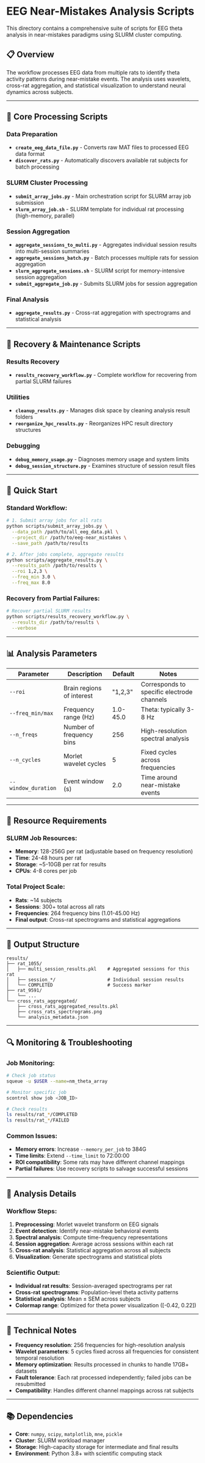 # EEG Near-Mistakes Analysis Scripts

This directory contains a comprehensive suite of scripts for EEG theta analysis in near-mistakes paradigms using SLURM cluster computing.

## 📋 Overview

The workflow processes EEG data from multiple rats to identify theta activity patterns during near-mistake events. The analysis uses wavelets, cross-rat aggregation, and statistical visualization to understand neural dynamics across subjects.

---

## 🔧 Core Processing Scripts

### **Data Preparation**
- **`create_eeg_data_file.py`** - Converts raw MAT files to processed EEG data format
- **`discover_rats.py`** - Automatically discovers available rat subjects for batch processing

### **SLURM Cluster Processing** 
- **`submit_array_jobs.py`** - Main orchestration script for SLURM array job submission
- **`slurm_array_job.sh`** - SLURM template for individual rat processing (high-memory, parallel)

### **Session Aggregation**
- **`aggregate_sessions_to_multi.py`** - Aggregates individual session results into multi-session summaries
- **`aggregate_sessions_batch.py`** - Batch processes multiple rats for session aggregation
- **`slurm_aggregate_sessions.sh`** - SLURM script for memory-intensive session aggregation
- **`submit_aggregate_job.py`** - Submits SLURM jobs for session aggregation

### **Final Analysis**
- **`aggregate_results.py`** - Cross-rat aggregation with spectrograms and statistical analysis

---

## 🔄 Recovery & Maintenance Scripts

### **Results Recovery**
- **`results_recovery_workflow.py`** - Complete workflow for recovering from partial SLURM failures

### **Utilities**
- **`cleanup_results.py`** - Manages disk space by cleaning analysis result folders
- **`reorganize_hpc_results.py`** - Reorganizes HPC result directory structures

### **Debugging**
- **`debug_memory_usage.py`** - Diagnoses memory usage and system limits
- **`debug_session_structure.py`** - Examines structure of session result files

---

## 🚀 Quick Start

### **Standard Workflow:**
```bash
# 1. Submit array jobs for all rats
python scripts/submit_array_jobs.py \
  --data_path /path/to/all_eeg_data.pkl \
  --project_dir /path/to/eeg-near_mistakes \
  --save_path /path/to/results

# 2. After jobs complete, aggregate results
python scripts/aggregate_results.py \
  --results_path /path/to/results \
  --roi 1,2,3 \
  --freq_min 3.0 \
  --freq_max 8.0
```

### **Recovery from Partial Failures:**
```bash
# Recover partial SLURM results
python scripts/results_recovery_workflow.py \
  --results_dir /path/to/results \
  --verbose
```

---

## 📊 Analysis Parameters

| Parameter | Description | Default | Notes |
|-----------|-------------|---------|-------|
| `--roi` | Brain regions of interest | "1,2,3" | Corresponds to specific electrode channels |
| `--freq_min/max` | Frequency range (Hz) | 1.0-45.0 | Theta: typically 3-8 Hz |
| `--n_freqs` | Number of frequency bins | 256 | High-resolution spectral analysis |
| `--n_cycles` | Morlet wavelet cycles | 5 | Fixed cycles across frequencies |
| `--window_duration` | Event window (s) | 2.0 | Time around near-mistake events |

---

## 💾 Resource Requirements

### **SLURM Job Resources:**
- **Memory**: 128-256G per rat (adjustable based on frequency resolution)
- **Time**: 24-48 hours per rat
- **Storage**: ~5-10GB per rat for results
- **CPUs**: 4-8 cores per job

### **Total Project Scale:**
- **Rats**: ~14 subjects
- **Sessions**: 300+ total across all rats  
- **Frequencies**: 264 frequency bins (1.01-45.00 Hz)
- **Final output**: Cross-rat spectrograms and statistical aggregations

---

## 📁 Output Structure

```
results/
├── rat_1055/
│   ├── multi_session_results.pkl    # Aggregated sessions for this rat
│   ├── session_*/                   # Individual session results
│   └── COMPLETED                    # Success marker
├── rat_9591/
│   └── ...
└── cross_rats_aggregated/
    ├── cross_rats_aggregated_results.pkl
    ├── cross_rats_spectrograms.png
    └── analysis_metadata.json
```

---

## 🔍 Monitoring & Troubleshooting

### **Job Monitoring:**
```bash
# Check job status
squeue -u $USER --name=nm_theta_array

# Monitor specific job
scontrol show job <JOB_ID>

# Check results
ls results/rat_*/COMPLETED
ls results/rat_*/FAILED
```

### **Common Issues:**
- **Memory errors**: Increase `--memory_per_job` to 384G
- **Time limits**: Extend `--time_limit` to 72:00:00  
- **ROI compatibility**: Some rats may have different channel mappings
- **Partial failures**: Use recovery scripts to salvage successful sessions

---

## 🧬 Analysis Details

### **Workflow Steps:**
1. **Preprocessing**: Morlet wavelet transform on EEG signals
2. **Event detection**: Identify near-mistake behavioral events
3. **Spectral analysis**: Compute time-frequency representations
4. **Session aggregation**: Average across sessions within each rat
5. **Cross-rat analysis**: Statistical aggregation across all subjects
6. **Visualization**: Generate spectrograms and statistical plots

### **Scientific Output:**
- **Individual rat results**: Session-averaged spectrograms per rat
- **Cross-rat spectrograms**: Population-level theta activity patterns
- **Statistical analysis**: Mean ± SEM across subjects
- **Colormap range**: Optimized for theta power visualization ([-0.42, 0.22])

---

## 🔬 Technical Notes

- **Frequency resolution**: 256 frequencies for high-resolution analysis
- **Wavelet parameters**: 5 cycles fixed across all frequencies for consistent temporal resolution
- **Memory optimization**: Results processed in chunks to handle 17GB+ datasets
- **Fault tolerance**: Each rat processed independently; failed jobs can be resubmitted
- **Compatibility**: Handles different channel mappings across rat subjects

---

## 📚 Dependencies

- **Core**: `numpy`, `scipy`, `matplotlib`, `mne`, `pickle`
- **Cluster**: SLURM workload manager
- **Storage**: High-capacity storage for intermediate and final results
- **Environment**: Python 3.8+ with scientific computing stack